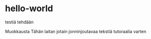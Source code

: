 # hello-world
testiä tehdään

Muokkausta
Tähän laitan jotain jonninjoutavaa tekstiä tutoraalia varten
